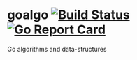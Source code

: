 # goalgo [![Build Status](https://travis-ci.org/nfisher/goalgo.svg?branch=master)](https://travis-ci.org/nfisher/goalgo) [![Go Report Card](https://goreportcard.com/badge/github.com/nfisher/goalgo)](https://goreportcard.com/report/github.com/nfisher/goalgo)

Go algorithms and data-structures
